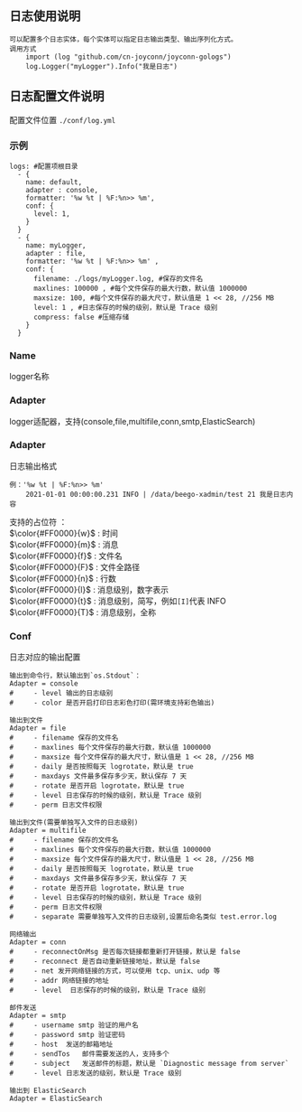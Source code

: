 ## 日志使用说明
    可以配置多个日志实体，每个实体可以指定日志输出类型、输出序列化方式。
    调用方式 
        import (log "github.com/cn-joyconn/joyconn-gologs")
        log.Logger("myLogger").Info("我是日志")
## 日志配置文件说明
配置文件位置 `` ./conf/log.yml ``
### 示例
```
logs: #配置项根目录
  - {
    name: default,
    adapter : console,
    formatter: '%w %t | %F:%n>> %m',
    conf: {
      level: 1,
    }
  }    
  - {
    name: myLogger,
    adapter : file,
    formatter: '%w %t | %F:%n>> %m' ,
    conf: {
      filename: ./logs/myLogger.log, #保存的文件名
      maxlines: 100000 , #每个文件保存的最大行数，默认值 1000000
      maxsize: 100, #每个文件保存的最大尺寸，默认值是 1 << 28, //256 MB
      level: 1 , #日志保存的时候的级别，默认是 Trace 级别
      compress: false #压缩存储
    }     
  }
```
### Name
 logger名称

### Adapter
logger适配器，支持(console,file,multifile,conn,smtp,ElasticSearch)

### Adapter
日志输出格式
```
例：'%w %t | %F:%n>> %m'  
    2021-01-01 00:00:00.231 INFO | /data/beego-xadmin/test 21 我是日志内容

```
支持的占位符 ：  
$\color{#FF0000}{w}$ : 时间  
$\color{#FF0000}{m}$ : 消息  
$\color{#FF0000}{f}$ : 文件名  
$\color{#FF0000}{F}$ : 文件全路径  
$\color{#FF0000}{n}$ : 行数  
$\color{#FF0000}{l}$ : 消息级别，数字表示   
$\color{#FF0000}{t}$ : 消息级别，简写，例如`[I]`代表 INFO  
$\color{#FF0000}{T}$ : 消息级别，全称   


### Conf
日志对应的输出配置
```
输出到命令行，默认输出到`os.Stdout`：
Adapter = console
#     - level 输出的日志级别
#     - color 是否开启打印日志彩色打印(需环境支持彩色输出)

输出到文件
Adapter = file
#     - filename 保存的文件名
#     - maxlines 每个文件保存的最大行数，默认值 1000000
#     - maxsize 每个文件保存的最大尺寸，默认值是 1 << 28, //256 MB
#     - daily 是否按照每天 logrotate，默认是 true
#     - maxdays 文件最多保存多少天，默认保存 7 天
#     - rotate 是否开启 logrotate，默认是 true
#     - level 日志保存的时候的级别，默认是 Trace 级别
#     - perm 日志文件权限

输出到文件(需要单独写入文件的日志级别)
Adapter = multifile
#     - filename 保存的文件名
#     - maxlines 每个文件保存的最大行数，默认值 1000000
#     - maxsize 每个文件保存的最大尺寸，默认值是 1 << 28, //256 MB
#     - daily 是否按照每天 logrotate，默认是 true
#     - maxdays 文件最多保存多少天，默认保存 7 天
#     - rotate 是否开启 logrotate，默认是 true
#     - level 日志保存的时候的级别，默认是 Trace 级别
#     - perm 日志文件权限
#     - separate 需要单独写入文件的日志级别,设置后命名类似 test.error.log

网络输出
Adapter = conn
#     - reconnectOnMsg 是否每次链接都重新打开链接，默认是 false
#     - reconnect 是否自动重新链接地址，默认是 false
#     - net 发开网络链接的方式，可以使用 tcp、unix、udp 等
#     - addr 网络链接的地址
#     - level  日志保存的时候的级别，默认是 Trace 级别

邮件发送
Adapter = smtp
#     - username smtp 验证的用户名
#     - password smtp 验证密码
#     - host  发送的邮箱地址
#     - sendTos   邮件需要发送的人，支持多个
#     - subject   发送邮件的标题，默认是 `Diagnostic message from server`
#     - level 日志发送的级别，默认是 Trace 级别

输出到 ElasticSearch
Adapter = ElasticSearch
```